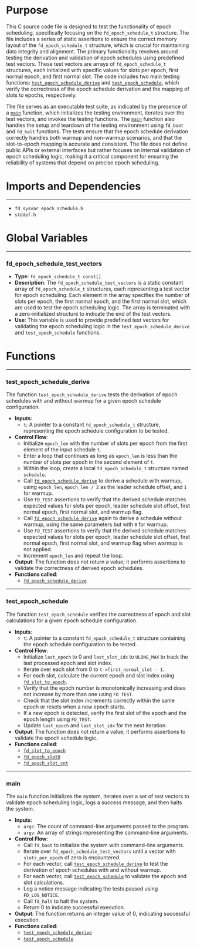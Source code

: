 # Purpose
This C source code file is designed to test the functionality of epoch scheduling, specifically focusing on the `fd_epoch_schedule_t` structure. The file includes a series of static assertions to ensure the correct memory layout of the `fd_epoch_schedule_t` structure, which is crucial for maintaining data integrity and alignment. The primary functionality revolves around testing the derivation and validation of epoch schedules using predefined test vectors. These test vectors are arrays of `fd_epoch_schedule_t` structures, each initialized with specific values for slots per epoch, first normal epoch, and first normal slot. The code includes two main testing functions: [`test_epoch_schedule_derive`](#test_epoch_schedule_derive) and [`test_epoch_schedule`](#test_epoch_schedule), which verify the correctness of the epoch schedule derivation and the mapping of slots to epochs, respectively.

The file serves as an executable test suite, as indicated by the presence of a [`main`](#main) function, which initializes the testing environment, iterates over the test vectors, and invokes the testing functions. The [`main`](#main) function also handles the setup and teardown of the testing environment using `fd_boot` and `fd_halt` functions. The tests ensure that the epoch schedule derivation correctly handles both warmup and non-warmup scenarios, and that the slot-to-epoch mapping is accurate and consistent. The file does not define public APIs or external interfaces but rather focuses on internal validation of epoch scheduling logic, making it a critical component for ensuring the reliability of systems that depend on precise epoch scheduling.
# Imports and Dependencies

---
- `fd_sysvar_epoch_schedule.h`
- `stddef.h`


# Global Variables

---
### fd\_epoch\_schedule\_test\_vectors
- **Type**: ``fd_epoch_schedule_t const[]``
- **Description**: The `fd_epoch_schedule_test_vectors` is a static constant array of `fd_epoch_schedule_t` structures, each representing a test vector for epoch scheduling. Each element in the array specifies the number of slots per epoch, the first normal epoch, and the first normal slot, which are used to test the epoch scheduling logic. The array is terminated with a zero-initialized structure to indicate the end of the test vectors.
- **Use**: This variable is used to provide predefined test vectors for validating the epoch scheduling logic in the `test_epoch_schedule_derive` and `test_epoch_schedule` functions.


# Functions

---
### test\_epoch\_schedule\_derive<!-- {{#callable:test_epoch_schedule_derive}} -->
The function `test_epoch_schedule_derive` tests the derivation of epoch schedules with and without warmup for a given epoch schedule configuration.
- **Inputs**:
    - `t`: A pointer to a constant `fd_epoch_schedule_t` structure, representing the epoch schedule configuration to be tested.
- **Control Flow**:
    - Initialize `epoch_len` with the number of slots per epoch from the first element of the input schedule `t`.
    - Enter a loop that continues as long as `epoch_len` is less than the number of slots per epoch in the second element of `t`.
    - Within the loop, create a local `fd_epoch_schedule_t` structure named `schedule`.
    - Call [`fd_epoch_schedule_derive`](fd_sysvar_epoch_schedule.c.driver.md#fd_epoch_schedule_derive) to derive a schedule with warmup, using `epoch_len`, `epoch_len / 2` as the leader schedule offset, and `1` for warmup.
    - Use `FD_TEST` assertions to verify that the derived schedule matches expected values for slots per epoch, leader schedule slot offset, first normal epoch, first normal slot, and warmup flag.
    - Call [`fd_epoch_schedule_derive`](fd_sysvar_epoch_schedule.c.driver.md#fd_epoch_schedule_derive) again to derive a schedule without warmup, using the same parameters but with `0` for warmup.
    - Use `FD_TEST` assertions to verify that the derived schedule matches expected values for slots per epoch, leader schedule slot offset, first normal epoch, first normal slot, and warmup flag when warmup is not applied.
    - Increment `epoch_len` and repeat the loop.
- **Output**: The function does not return a value; it performs assertions to validate the correctness of derived epoch schedules.
- **Functions called**:
    - [`fd_epoch_schedule_derive`](fd_sysvar_epoch_schedule.c.driver.md#fd_epoch_schedule_derive)


---
### test\_epoch\_schedule<!-- {{#callable:test_epoch_schedule}} -->
The function `test_epoch_schedule` verifies the correctness of epoch and slot calculations for a given epoch schedule configuration.
- **Inputs**:
    - `t`: A pointer to a constant `fd_epoch_schedule_t` structure containing the epoch schedule configuration to be tested.
- **Control Flow**:
    - Initialize `last_epoch` to 0 and `last_slot_idx` to `ULONG_MAX` to track the last processed epoch and slot index.
    - Iterate over each slot from 0 to `t->first_normal_slot - 1`.
    - For each slot, calculate the current epoch and slot index using [`fd_slot_to_epoch`](fd_sysvar_epoch_schedule.c.driver.md#fd_slot_to_epoch).
    - Verify that the epoch number is monotonically increasing and does not increase by more than one using `FD_TEST`.
    - Check that the slot index increments correctly within the same epoch or resets when a new epoch starts.
    - If a new epoch is detected, verify the first slot of the epoch and the epoch length using `FD_TEST`.
    - Update `last_epoch` and `last_slot_idx` for the next iteration.
- **Output**: The function does not return a value; it performs assertions to validate the epoch schedule logic.
- **Functions called**:
    - [`fd_slot_to_epoch`](fd_sysvar_epoch_schedule.c.driver.md#fd_slot_to_epoch)
    - [`fd_epoch_slot0`](fd_sysvar_epoch_schedule.c.driver.md#fd_epoch_slot0)
    - [`fd_epoch_slot_cnt`](fd_sysvar_epoch_schedule.c.driver.md#fd_epoch_slot_cnt)


---
### main<!-- {{#callable:main}} -->
The `main` function initializes the system, iterates over a set of test vectors to validate epoch scheduling logic, logs a success message, and then halts the system.
- **Inputs**:
    - `argc`: The count of command-line arguments passed to the program.
    - `argv`: An array of strings representing the command-line arguments.
- **Control Flow**:
    - Call `fd_boot` to initialize the system with command-line arguments.
    - Iterate over `fd_epoch_schedule_test_vectors` until a vector with `slots_per_epoch` of zero is encountered.
    - For each vector, call [`test_epoch_schedule_derive`](#test_epoch_schedule_derive) to test the derivation of epoch schedules with and without warmup.
    - For each vector, call [`test_epoch_schedule`](#test_epoch_schedule) to validate the epoch and slot calculations.
    - Log a notice message indicating the tests passed using `FD_LOG_NOTICE`.
    - Call `fd_halt` to halt the system.
    - Return 0 to indicate successful execution.
- **Output**: The function returns an integer value of 0, indicating successful execution.
- **Functions called**:
    - [`test_epoch_schedule_derive`](#test_epoch_schedule_derive)
    - [`test_epoch_schedule`](#test_epoch_schedule)


